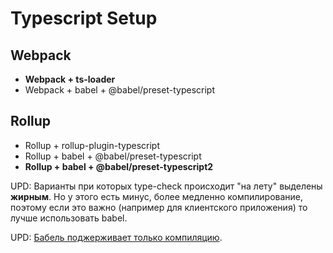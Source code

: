# Typescript Setup

## Webpack

- **Webpack + ts-loader**
- Webpack + babel + @babel/preset-typescript

## Rollup

- Rollup + rollup-plugin-typescript
- Rollup + babel + @babel/preset-typescript
- **Rollup + babel + @babel/preset-typescript2**


UPD: Варианты при которых type-check происходит "на лету" выделены **жирным**. Но у этого есть минус, более медленно компилирование, поэтому если это важно (например для клиентского приложения) то лучше использовать babel.

UPD: [Бабель поджерживает только компиляцию](https://github.com/babel/babel/issues/8301#issuecomment-404108743).